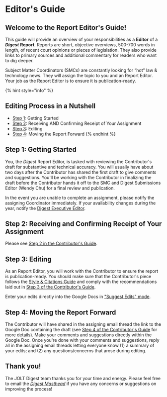 # Editor's Guide

## Welcome to the Report Editor's Guide!

This guide will provide an overview of your responsibilities as a **Editor** of a _**Digest**_ **Report**. Reports are short, objective overviews, 500-700 words in length, of recent court opinions or pieces of legislation. They also provide links to primary sources and additional commentary for readers who want to dig deeper.

Subject Matter Coordinators \(SMCs\) are constantly looking for “hot” law & technology news. They will assign the topic to you and an Report Editor. Your job as the Report Editor is to ensure it is publication-ready.

{% hint style="info" %}
## Editing Process in a Nutshell

* [Step 1](reporteditorguide.md#step1): Getting Started
* [Step 2](reporteditorguide.md#step2): Receiving AND Confirming Receipt of Your Assignment
* [Step 3](reporteditorguide.md#step4): Editing
* [Step 4](reporteditorguide.md#step5): Moving the Report Forward
{% endhint %}

## Step 1: Getting Started <a id="step1"></a>

You, the _Digest_ Report Editor, is tasked with reviewing the Contributor's draft for substantive and technical accuracy. You will usually have about two days after the Contributor has shared the first draft to give comments and suggestions. You'll be working with the Contributor in finalizing the draft before the Contributor hands it off to the SMC and Digest Submissions Editor \(Wendy Chu\) for a final review and publication.

In the event you are unable to complete an assignment, please notify the assigning Coordinator immediately. If your availability changes during the year, notify the [Digest Executive Editor](https://jolt.law.harvard.edu/masthead).

## Step 2: Receiving and Confirming Receipt of Your Assignment <a id="step2"></a>

Please see [Step 2 in the Contributor's Guide](reportcontributorguide.md#step-2-receiving-and-confirming-receipt-of-your-assignment).

## Step 3: Editing <a id="step4"></a>

As an Report Editor, you will work with the Contributor to ensure the report is publication-ready. You should make sure that the Contributor's piece follows the [Style & Citations Guide](reportstylecitation/) and comply with the recommendations laid out in [Step 3 of the Contributor's Guide](reportcontributorguide.md#step3). 

Enter your edits directly into the Google Docs in ["Suggest Edits" mode](https://support.google.com/docs/answer/6033474?co=GENIE.Platform%3DDesktop&hl=en).

## Step 4: Moving the Report Forward <a id="step5"></a>

The Contributor will have shared in the assigning email thread the link to the Google Doc containing the draft \(see [Step 4 of the Contributor's Guide](reportcontributorguide.md#step4) for more details\). Make your comments and suggestions directly within the Google Doc. Once you're done with your comments and suggestions, reply all in the assigning email threads letting everyone know \(1\) a summary of your edits; and \(2\) any questions/concerns that arose during editing.

## Thank you!

The JOLT Digest team thanks you for your time and energy. Please feel free to email the [_Digest Masthead_](https://jolt.law.harvard.edu/masthead) if you have any concerns or suggestions on improving the process!

